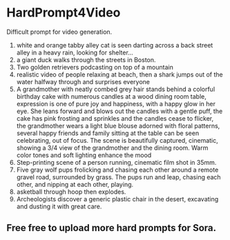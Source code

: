 # HardPrompt4Video
Difficult prompt for video generation.
1.  white and orange tabby alley cat is seen darting across a back street alley in a heavy rain, looking for shelter...
2. a giant duck walks through the streets in Boston.
3. Two golden retrievers podcasting on top of a mountain
4. realistic video of people relaxing at beach, then a shark jumps out of the water halfway through and surprises everyone
5. A  grandmother with neatly combed grey hair stands behind a colorful birthday cake with numerous candles at a wood dining room table, expression is one of pure joy and happiness, with
a happy glow in her eye. She leans forward and blows out the candles with a gentle puff, the cake
has pink frosting and sprinkles and the candles cease to flicker, the grandmother wears a light blue
blouse adorned with floral patterns, several happy friends and family sitting at the table can be seen
celebrating, out of focus. The scene is beautifully captured, cinematic, showing a 3/4 view of the
grandmother and the dining room. Warm color tones and soft lighting enhance the mood
6. Step-printing scene of a person running, cinematic film shot in 35mm.
7. Five gray wolf pups frolicking and chasing each other around a remote gravel road, surrounded by grass. The pups run and leap, chasing each other, and nipping at each other, playing.
8. asketball through hoop then explodes.
9. Archeologists discover a generic plastic chair in the desert, excavating and dusting it with great care.


## Free free to upload more hard prompts for Sora.
